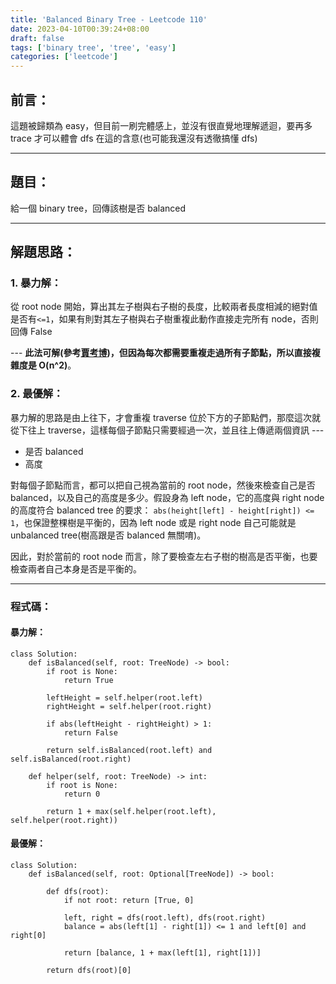 ```yaml
---
title: 'Balanced Binary Tree - Leetcode 110'
date: 2023-04-10T00:39:24+08:00
draft: false
tags: ['binary tree', 'tree', 'easy']
categories: ['leetcode']
---
```


## 前言：

這題被歸類為 easy，但目前一刷完體感上，並沒有很直覺地理解遞迴，要再多 trace 才可以體會 dfs 在這的含意(也可能我還沒有透徹搞懂 dfs)

---

## 題目：

給一個 binary tree，回傳該樹是否 balanced

---

## 解題思路：

### 1. 暴力解：

從 root node 開始，算出其左子樹與右子樹的長度，比較兩者長度相減的絕對值是否有`<=1`，如果有則對其左子樹與右子樹重複此動作直接走完所有 node，否則回傳 False

--- **此法可解(參考[賈考博](https://www.youtube.com/watch?v=7vRTOS2SMuk))，但因為每次都需要重複走過所有子節點，所以直接複雜度是 O(n^2)**。

### 2. 最優解：

暴力解的思路是由上往下，才會重複 traverse 位於下方的子節點們，那麼這次就從下往上 traverse，這樣每個子節點只需要經過一次，並且往上傳遞兩個資訊 ---

- 是否 balanced
- 高度

對每個子節點而言，都可以把自己視為當前的 root node，然後來檢查自己是否 balanced，以及自己的高度是多少。假設身為 left node，它的高度與 right node 的高度符合 balanced tree 的要求： `abs(height[left] - height[right]) <= 1`，也保證整棵樹是平衡的，因為 left node 或是 right node 自己可能就是 unbalanced tree(樹高跟是否 balanced 無關唷)。

因此，對於當前的 root node 而言，除了要檢查左右子樹的樹高是否平衡，也要檢查兩者自己本身是否是平衡的。

---

### 程式碼：

#### 暴力解：

```
class Solution:
    def isBalanced(self, root: TreeNode) -> bool:
        if root is None:
            return True

        leftHeight = self.helper(root.left)
        rightHeight = self.helper(root.right)

        if abs(leftHeight - rightHeight) > 1:
            return False

        return self.isBalanced(root.left) and self.isBalanced(root.right)

    def helper(self, root: TreeNode) -> int:
        if root is None:
            return 0

        return 1 + max(self.helper(root.left), self.helper(root.right))
```

#### 最優解：

```
class Solution:
    def isBalanced(self, root: Optional[TreeNode]) -> bool:

        def dfs(root):
            if not root: return [True, 0]

            left, right = dfs(root.left), dfs(root.right)
            balance = abs(left[1] - right[1]) <= 1 and left[0] and right[0]

            return [balance, 1 + max(left[1], right[1])]

        return dfs(root)[0]

```
